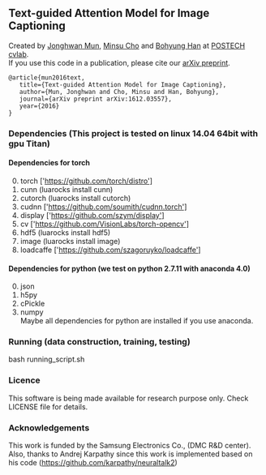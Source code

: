 ## Text-guided Attention Model for Image Captioning

Created by [Jonghwan Mun](http://cvlab.postech.ac.kr/~jonghwan/), [Minsu Cho](https://cvlab.postech.ac.kr/~mcho/) and [Bohyung Han](http://cvlab.postech.ac.kr/~bhhan/) at [POSTECH cvlab](http://cvlab.postech.ac.kr/lab/). <br />
If you use this code in a publication, please cite our [arXiv preprint](https://arxiv.org/abs/1612.03557).

    @article{mun2016text,
       title={Text-guided Attention Model for Image Captioning},
       author={Mun, Jonghwan and Cho, Minsu and Han, Bohyung},
       journal={arXiv preprint arXiv:1612.03557},
       year={2016}
    }

### Dependencies (This project is tested on linux 14.04 64bit with gpu Titan)
#### Dependencies for torch
  0. torch ['https://github.com/torch/distro']
  0. cunn (luarocks install cunn)
  0. cutorch (luarocks install cutorch)
  0. cudnn ['https://github.com/soumith/cudnn.torch']
  0. display ['https://github.com/szym/display']
  0. cv ['https://github.com/VisionLabs/torch-opencv']
  0. hdf5 (luarocks install hdf5)
  0. image (luarocks install image)
  0. loadcaffe ['https://github.com/szagoruyko/loadcaffe']

#### Dependencies for python (we test on python 2.7.11 with anaconda 4.0)
  0. json
  0. h5py
  0. cPickle
  0. numpy
  <br /> Maybe all dependencies for python are installed if you use anaconda.

### Running (data construction, training, testing)
  bash running_script.sh

### Licence

This software is being made available for research purpose only.
Check LICENSE file for details.

### Acknowledgements

This work is funded by the Samsung Electronics Co., (DMC R&D center). <br />
Also, thanks to Andrej Karpathy since this work is implemented based on his code (https://github.com/karpathy/neuraltalk2)

